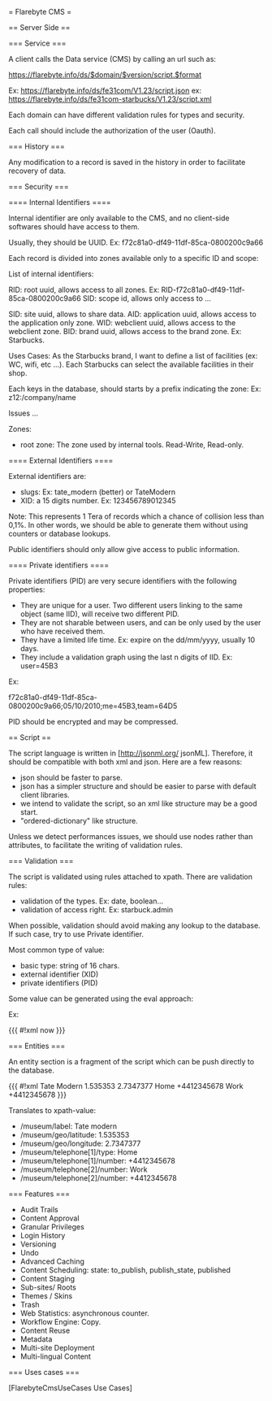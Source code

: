 = Flarebyte CMS =

== Server Side ==

=== Service ===

A client calls the Data service (CMS) by calling an url such as:

https://flarebyte.info/ds/$domain/$version/script.$format


Ex: https://flarebyte.info/ds/fe31com/V1.23/script.json
ex: https://flarebyte.info/ds/fe31com-starbucks/V1.23/script.xml

Each domain can have different validation rules for types and security.

Each call should include the authorization of the user (Oauth).


=== History ===

Any modification to a record is saved in the history in order to facilitate recovery of data.

=== Security ===

==== Internal Identifiers ====

Internal identifier are only available to the CMS, and no client-side softwares should have access to them.

Usually, they should be UUID. Ex: f72c81a0-df49-11df-85ca-0800200c9a66

Each record is divided into zones available only to a specific ID and scope:

List of internal identifiers:

RID: root uuid, allows access to all zones. Ex: RID-f72c81a0-df49-11df-85ca-0800200c9a66
SID: scope id, allows only access to ...

SID: site uuid, allows to share data.
AID: application uuid, allows access to the application only zone.
WID: webclient uuid, allows access to the webclient zone.
BID: brand uuid, allows access to the brand zone. Ex: Starbucks.

Uses Cases:
As the Starbucks brand, I want to define a list of facilities (ex: WC, wifi, etc ...). Each Starbucks can select the available facilities in their shop.

Each keys in the database, should starts by a prefix indicating the zone: Ex: z12:/company/name

Issues ...

Zones:

 * root zone: The zone used by internal tools. Read-Write, Read-only.


==== External Identifiers ====

External identifiers are:

 * slugs: Ex: tate_modern (better) or TateModern
 * XID: a 15 digits number. Ex: 123456789012345

Note: This represents 1 Tera of records which a chance of collision less than 0,1%. In other words, we should be able to generate them without using counters or database lookups.

Public identifiers should only allow give access to public information.

==== Private identifiers ====

Private identifiers (PID) are very secure identifiers with the following properties:

 * They are unique for a user. Two different users linking to the same object (same IID), will receive two different PID.
 * They are not sharable between users, and can be only used by the user who have received them.
 * They have a limited life time. Ex: expire on the dd/mm/yyyy, usually 10 days.
 * They include a validation graph using the last n digits of IID. Ex: user=45B3

Ex:

f72c81a0-df49-11df-85ca-0800200c9a66;05/10/2010;me=45B3,team=64D5

PID should be encrypted and may be compressed.

== Script ==

The script language is written in [http://jsonml.org/ jsonML]. Therefore, it should be compatible with both xml and json.
Here are a few reasons:
 * json should be faster to parse.
 * json has a simpler structure and should be easier to parse with default client libraries.
 * we intend to validate the script, so an xml like structure may be a good start.
 * "ordered-dictionary" like structure.

Unless we detect performances issues, we should use nodes rather than attributes, to facilitate the writing of validation rules.

=== Validation ===

The script is validated using rules attached to xpath.
There are validation rules:
 * validation of the types. Ex: date, boolean...
 * validation of access right. Ex: starbuck.admin

When possible, validation should avoid making any lookup to the database. If such case, try to use Private identifier.

Most common type of value:

 * basic type: string of 16 chars.
 * external identifier (XID)
 * private identifiers (PID)

Some value can be generated using the eval approach:

Ex:

{{{
#!xml
<comment>
<date>
<eval>now</eval>
</date>
<comment>
}}}

=== Entities ===

An entity section is a fragment of the script which can be push directly to the database.


{{{
#!xml
<data>
<museum>
<label>Tate Modern</label>
<geo>
<latitude>1.535353</latitude>
<longitude>2.7347377</longitude>
</geo>
<telephone>
<type>Home</type>
<number>+4412345678</number>
<telephone>
<telephone>
<type>Work</type>
<number>+4412345678</number>
<telephone>
</museum>
<data>
}}}

Translates to xpath-value:

 * /museum/label: Tate modern
 * /museum/geo/latitude: 1.535353
 * /museum/geo/longitude: 2.7347377
 * /museum/telephone[1]/type: Home
 * /museum/telephone[1]/number: +4412345678
 * /museum/telephone[2]/number: Work
 * /museum/telephone[2]/number: +4412345678

=== Features ===

 * Audit Trails
 * Content Approval
 * Granular Privileges
 * Login History
 * Versioning
 * Undo
 * Advanced Caching
 * Content Scheduling: state: to_publish, publish_state, published
 * Content Staging
 * Sub-sites/ Roots
 * Themes / Skins
 * Trash
 * Web Statistics: asynchronous counter.
 * Workflow Engine: Copy.
 * Content Reuse
 * Metadata
 * Multi-site Deployment
 * Multi-lingual Content

=== Uses cases ===

[FlarebyteCmsUseCases Use Cases]

